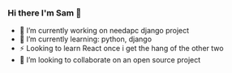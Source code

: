 ### Hi there I'm Sam 👋

- 🔭 I’m currently working on needapc django project
- 🌱 I’m currently learning: python, django
- ⚡ Looking to learn React once i get the hang of the other two
- 👯 I’m looking to collaborate on an open source project

<!--
**sgs22/sgs22** is a ✨ _special_ ✨ repository because its `README.md` (this file) appears on your GitHub profile.

Here are some ideas to get you started:

- 🔭 I’m currently working on ...
- 🌱 I’m currently learning ...
- 👯 I’m looking to collaborate on ...
- 🤔 I’m looking for help with ...
- 💬 Ask me about ...
- 📫 How to reach me: ...
- 😄 Pronouns: ...
- ⚡ Fun fact: ...
-->
